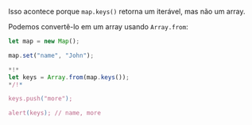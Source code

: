 
Isso acontece porque `map.keys()` retorna um iterável, mas não um array.

Podemos convertê-lo em um array usando `Array.from`:


```js run
let map = new Map();

map.set("name", "John");

*!*
let keys = Array.from(map.keys());
*/!*

keys.push("more");

alert(keys); // name, more
```
